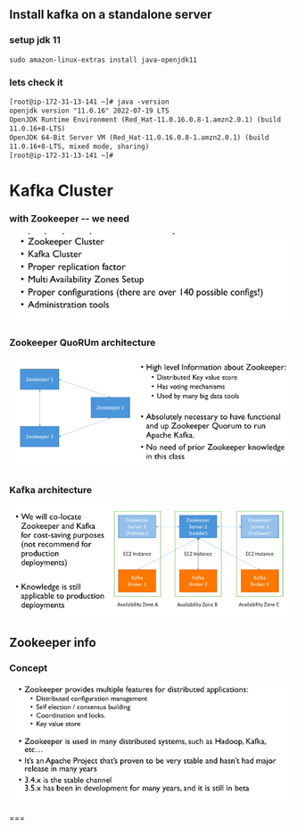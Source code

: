 ## Install kafka on a standalone server 

### setup jdk 11 

```
sudo amazon-linux-extras install java-openjdk11
```

### lets check it 

```
[root@ip-172-31-13-141 ~]# java -version 
openjdk version "11.0.16" 2022-07-19 LTS
OpenJDK Runtime Environment (Red_Hat-11.0.16.0.8-1.amzn2.0.1) (build 11.0.16+8-LTS)
OpenJDK 64-Bit Server VM (Red_Hat-11.0.16.0.8-1.amzn2.0.1) (build 11.0.16+8-LTS, mixed mode, sharing)
[root@ip-172-31-13-141 ~]# 
```


# Kafka Cluster 

### with Zookeeper -- we need

<img src="need.png">

### Zookeeper QuoRUm architecture 

<img src="zoo1.png">

### Kafka architecture 

<img src="kafkazoo2.png">


## Zookeeper info 

### Concept 
<img src="concept.png">

===



